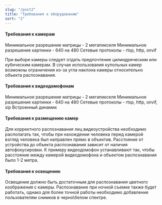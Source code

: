 ```yaml
---
slug: "/post2"
title: "Требования к оборудованию"
sort: "2"
---
```


#### Требования к камерам

Минимальное разрешение матрицы - 2 мегапикселя
Минимальное разрешение картинки - 640 на 480
Сетевые протоколы - rtsp, http, onvif

При выборе камеры следует отдать предпочтение цилиндрическим или кубическим камерам. В случае использования купольных камер возможны ограничения из-за угла наклона камеры относительно объекта распознавания.

#### Требования к видеодомофонам

Минимальное разрешение матрицы - 2 мегапикселя
Минимальное разрешение картинки - 640 на 480
Сетевые протоколы - rtsp, http, onvif, sip
Встроенный динамик

#### Требования к размещению камер

Для корректного распознавания лиц видеоустройства необходимо располагать так, чтобы при нахождении человека перед камерой взгляд человека был направлен прямо в объектив. Расстояние от устройства до объекта распознавания зависит от наличия автофокусировки. К примеру видеодомофон устанавливают так, чтобы расстояние между камерой видеодомофона и объектом распознавания было 1-2 метра.

#### Требования к освещению

Освещение должно быть достаточным для распознавания цветного изображения с камеры. Распознавание при ночной съемке также будет работать, однако для более точной работы необходимо добавление пользователям снимков в черно\белом спектре.
